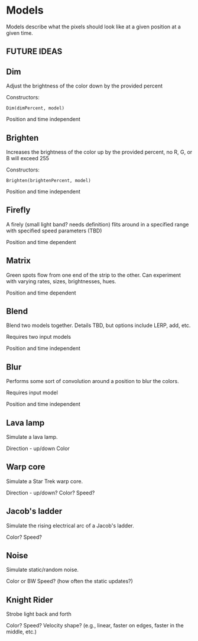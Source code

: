 # Models
Models describe what the pixels should look like at a given position at a given time.

## FUTURE IDEAS

## Dim
Adjust the brightness of the color down by the provided percent
 
Constructors:
```
Dim(dimPercent, model)
```
Position and time independent

## Brighten
Increases the brightness of the color up by the provided percent, no R, G, or B will exceed 255
 
Constructors:
```
Brighten(brightenPercent, model)
```

Position and time independent

## Firefly
A firely (small light band? needs definition) flits around in a specified range with specified speed parameters (TBD)

Position and time dependent

## Matrix
Green spots flow from one end of the strip to the other.
Can experiment with varying rates, sizes, brightnesses, hues.

Position and time dependent

## Blend
Blend two models together. Details TBD, but options include LERP, add, etc.
 
Requires two input models

Position and time independent

## Blur
Performs some sort of convolution around a position to blur the colors.

Requires input model

Position and time independent

## Lava lamp
Simulate a lava lamp.

Direction - up/down
Color

## Warp core
Simulate a Star Trek warp core.

Direction - up/down?
Color?
Speed?

## Jacob's ladder
Simulate the rising electrical arc of a Jacob's ladder.
 
Color?
Speed?

## Noise
Simulate static/random noise.

Color or BW
Speed? (how often the static updates?)

## Knight Rider
Strobe light back and forth

Color?
Speed?
Velocity shape? (e.g., linear, faster on edges, faster in the middle, etc.)
